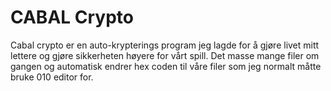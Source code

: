 CABAL Crypto
===========

Cabal crypto er en auto-krypterings program jeg lagde for å gjøre livet mitt lettere og gjøre sikkerheten høyere for vårt spill.
Det masse mange filer om gangen og automatisk endrer hex coden til våre filer som jeg normalt måtte bruke 010 editor for.
